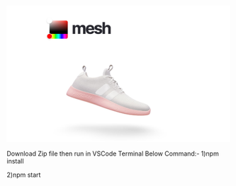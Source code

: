 ![](jumbo.jpg)

Download Zip file then run in VSCode Terminal Below Command:-
1)npm install

2)npm start